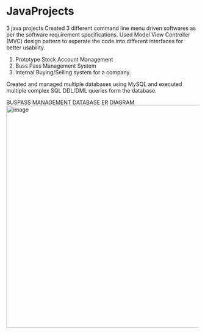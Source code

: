 # JavaProjects
3 java projects
Created 3 different command line menu driven softwares as per the software requirement specifications.
Used Model View Controller (MVC) design pattern to seperate the code into different interfaces for better usability.

1) Prototype Stock Account Management
2) Buss Pass Management System
3) Internal Buying/Selling system for a company.

Created and managed multiple databases using MySQL and executed multiple complex SQL DDL/DML queries form the database.

BUSPASS MANAGEMENT DATABASE ER DIAGRAM
<img width="583" alt="image" src="https://github.com/ChaitanyaGhadling/JavaProjects/assets/55136558/191e2b9e-3ef2-4bb8-9bbe-2911f7be1d78">
